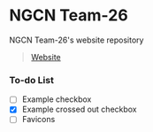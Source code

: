 # NGCN Team-26

NGCN Team-26's website repository
> [Website]() <!-- Replace link with wesbite link) -->

### To-do List
- [ ] Example checkbox
- [x] Example crossed out checkbox
- [ ] Favicons
